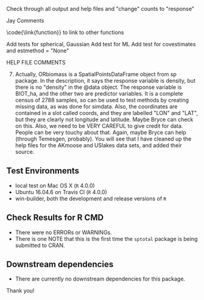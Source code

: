 Check through all output and help files and "change" counts to "response"

Jay Comments

\code{\link{function}}
 to link to other functions

Add tests for spherical, Gaussian
Add test for ML
Add test for covestimates and estmethod = "None"
 
HELP FILE COMMENTS



7. Actually, ORbiomass is a SpatialPointsDataFrame object from sp package.  In the description, it says the response variable is density, but there is no "density" in the @data object.  The response variable is BIOT_ha, and the other two are predictor variables.  It is a complete census of 2788 samples, so can be used to test methods by creating missing data, as was done for simdata.  Also, the coordinates are contained in a slot called coords, and they are labelled "LON" and "LAT", but they are clearly not longitude and latitude. Maybe Bryce can check on this.  Also, we need to be VERY CAREFUL to give credit for data.  People can be very touchy about that.  Again, maybe Bryce can help (through Temesgen, probably).  You will see that I have cleaned up the help files for the AKmoose and USlakes data sets, and added their source.

## Test Environments

- local test on Mac OS X (`R` 4.0.0)
- Ubuntu 16.04.6 on Travis CI (`R` 4.0.0)
- win-builder, both the development and release versions of `R`

## Check Results for R CMD

- There were no ERRORs or WARNINGs.
- There is one NOTE that this is the first time the `sptotal` package is being submitted to CRAN.

## Downstream dependencies

- There are currently no downstream dependencies for this package.

Thank you!


